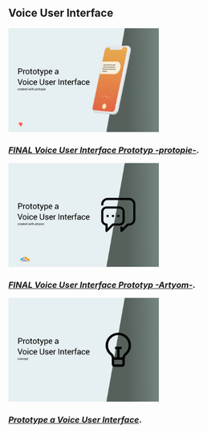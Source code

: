 ## Voice User Interface



<p>
  <a href="https://sarah-wach.github.io/vui_prototyp.html">
    <img src="/assets/vui/vuiinhalt/thumbnail3.png" alt="gui thumbnail" width="300">
  </a>
</p>

### [*FINAL Voice User Interface Prototyp -protopie-*](vui_prototyp.md).


<p>
  <a href="https://sarah-wach.github.io/vui_artyom.html">
    <img src="/assets/vui/vuiinhalt/thumbnail2.png" alt="gui thumbnail" width="300">
  </a>
</p>

### [*FINAL Voice User Interface Prototyp -Artyom-*](vui_artyom/index.html).


<p>
  <a href="https://sarah-wach.github.io/vui_szenario.html">
    <img src="/assets/vui/vuiinhalt/thumbnail1.png" alt="gui thumbnail" width="300">
  </a>
</p>

###  [*Prototype a Voice User Interface*](vui_szenario.md).

